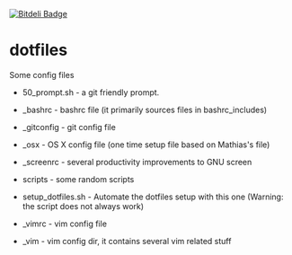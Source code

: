 [![Bitdeli Badge](https://d2weczhvl823v0.cloudfront.net/ashishb/dotfiles/trend.png)](https://bitdeli.com/free "Bitdeli Badge")

dotfiles
========

Some config files

- 50_prompt.sh - a git friendly prompt.

- _bashrc - bashrc file (it primarily sources files in bashrc_includes)

- _gitconfig - git config file

- _osx - OS X config file (one time setup file based on Mathias's file)

- _screenrc - several productivity improvements to GNU screen 

- scripts - some random scripts

- setup_dotfiles.sh - Automate the dotfiles setup with this one (Warning: the
  script does not always work)

- _vimrc - vim config file

- _vim - vim config dir, it contains several vim related stuff





